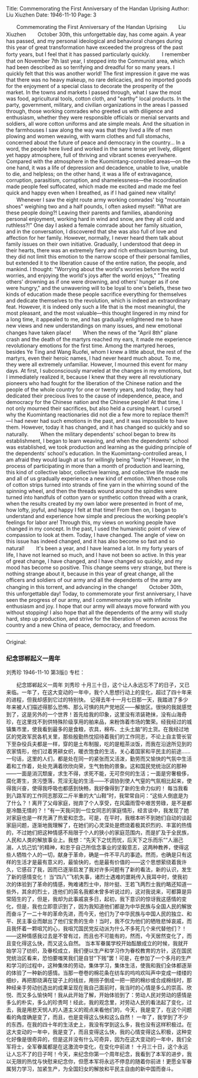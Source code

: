 Title: Commemorating the First Anniversary of the Handan Uprising
Author: Liu Xiuzhen
Date: 1946-11-10
Page: 3

　　Commemorating the First Anniversary of the Handan Uprising
　　Liu Xiuzhen
　　October 30th, this unforgettable day, has come again. A year has passed, and my personal ideological and behavioral changes during this year of great transformation have exceeded the progress of the past forty years, but I feel that it has passed particularly quickly.
　　I remember that on November 7th last year, I stepped into the Communist area, which had been described as so terrifying and dreadful for so many years. I quickly felt that this was another world! The first impression it gave me was that there was no heavy makeup, no rare delicacies, and no imported goods for the enjoyment of a special class to decorate the prosperity of the market. In the towns and markets I passed through, what I saw the most was food, agricultural tools, cotton cloth, and "earthy" local products. In the party, government, military, and civilian organizations in the areas I passed through, those working comrades who greeted us with diligence and enthusiasm, whether they were responsible officials or menial servants and soldiers, all wore cotton uniforms and ate simple meals. And the situation in the farmhouses I saw along the way was that they lived a life of men plowing and women weaving, with warm clothes and full stomachs, concerned about the future of peace and democracy in the country... In a word, the people here lived and worked in the same tense yet lively, diligent yet happy atmosphere, full of thriving and vibrant scenes everywhere. Compared with the atmosphere in the Kuomintang-controlled areas—on the one hand, it was a life of depression and decadence, unable to live, unable to die, and helpless; on the other hand, it was a life of extravagance, corruption, parasitism, corruption, and shamelessness—the incoordination made people feel suffocated, which made me excited and made me feel quick and happy even when I breathed, as if I had gained new vitality!
　　Whenever I saw the eight route army working comrades' big "mountain shoes" weighing two and a half pounds, I often asked myself: "What are these people doing?! Leaving their parents and families, abandoning personal enjoyment, working hard in wind and snow, are they all cold and ruthless?!" One day I asked a female comrade about her family situation, and in the conversation, I discovered that she was also full of love and affection for her family. However, normally, I never heard them talk about family issues on their own initiative. Gradually, I understood that deep in their hearts, there was an extremely fiery and rich enthusiasm burning, but they did not limit this emotion to the narrow scope of their personal families, but extended it to the liberation cause of the entire nation, the people, and mankind. I thought: "Worrying about the world's worries before the world worries, and enjoying the world's joys after the world enjoys," "Treating others' drowning as if one were drowning, and others' hunger as if one were hungry," and the unwavering will to be loyal to one's beliefs, these two kinds of education made these people sacrifice everything for themselves and dedicate themselves to the revolution, which is indeed an extraordinary feat. However, it is indeed only such a life that is the most meaningful, the most pleasant, and the most valuable—this thought lingered in my mind for a long time, it appealed to me, and has gradually enlightened me to have new views and new understandings on many issues, and new emotional changes have taken place!
　　When the news of the "April 8th" plane crash and the death of the martyrs reached my ears, it made me experience revolutionary emotions for the first time. Among the martyred heroes, besides Ye Ting and Wang Ruofei, whom I knew a little about, the rest of the martyrs, even their heroic names, I had never heard much about. To me, they were all extremely unfamiliar. However, I mourned this event for many days. At first, I subconsciously marveled at the changes in my emotions, but I immediately realized it, because I knew that they were all revolutionary pioneers who had fought for the liberation of the Chinese nation and the people of the whole country for one or twenty years, and today, they had dedicated their precious lives to the cause of independence, peace, and democracy for the Chinese nation and the Chinese people! At that time, I not only mourned their sacrifices, but also held a cursing heart. I cursed why the Kuomintang reactionaries did not die a few more to replace them?!—I had never had such emotions in the past, and it was impossible to have them. However, today it has changed, and it has changed so quickly and so naturally.
　　When the military dependents' school began to brew its establishment, I began to learn weaving, and when the dependents' school was established, we took production and learning as the guiding principle of the dependents' school's education. In the Kuomintang-controlled areas, I am afraid they would laugh at us for willingly being "lowly"! However, in the process of participating in more than a month of production and learning, this kind of collective labor, collective learning, and collective life made me and all of us gradually experience a new kind of emotion. When those rolls of cotton strips turned into strands of fine yarn in the whirring sound of the spinning wheel, and then the threads wound around the spindles were turned into handfuls of cotton yarn or synthetic cotton thread with a crank, when the results created by my own labor were presented in front of me, how lofty, joyful, and happy I felt at that time! From then on, I began to understand and experience how simple and precious the working people's feelings for labor are! Through this, my views on working people have changed in my concept. In the past, I used the humanistic point of view of compassion to look at them. Today, I have changed. The angle of view on this issue has indeed changed, and it has also become so fast and so natural!
　　It's been a year, and I have learned a lot. In my forty years of life, I have not learned so much, and I have not been so active. In this year of great change, I have changed, and I have changed so quickly, and my mood has become so positive. This change seems very strange, but there is nothing strange about it, because in this year of great change, all the officers and soldiers of our army and all the dependents of the army are changing in this torrent, and advancing in the change!
　　October 30th, this unforgettable day! Today, to commemorate your first anniversary, I have seen the progress of our army, and I commemorate you with infinite enthusiasm and joy. I hope that our army will always move forward with you without stopping! I also hope that all the dependents of the army will study hard, step up production, and strive for the liberation of women across the country and a new China of peace, democracy, and freedom.



<hr /> 

Original: 


### 纪念邯郸起义一周年
刘秀珍
1946-11-10
第3版()
专栏：

　　纪念邯郸起义一周年
    刘秀珍
    十月三十日，这个让人永远忘不了的日子，又已来临。一年了，在这大变动的一年中，我个人思想行动上的变化，超过了四十年来的进程，但我却感到它过的特别快。
    记得去年十一月七日那一天，我踏进了多少年来被人们描述得那么恐怖、那么可惧的共产党地区——解放区。很快的我就感觉到了，这是另外的一个世界！首先给我的印象，这里没有浓装艳抹，没有山海奇珍，在这里找不到供特殊阶级享用的舶来品，来粉饰着市场的繁荣。经我经过的城镇集市里，使我看到最多的是食粮，农具，棉布、土头土脑”的土货。在我经过地区的党政军民各机关里，那些殷勤热忱招待着我们的工作同志，不论上自主管长官下至杂役兵夫都是一样，穿的是土布制服，吃的是粗茶淡饭，而我在沿途所见到的农家情形，他们过着男耕女织，暖衣饱食的生活，关心着国家和平民主的前途……一句话，这里的人们，都是处在同一的紧张而又活泼，勤劳而又愉快的气氛中生活着和工作着，处处充满着欣欣向荣，生气勃勃的景象。这和国民党统治区的那种——一面是消沉颓废，求生不得，求死不能，无可奈何的生活；一面是穷奢极侈，腐化寄生，贪污堕落，荒淫无耻的生活——不调协到使人气窒的气氛相比起来，使得我兴奋，使得我呼吸也都感到快畅，我好像得到了新的生命力似的！
    每当我看到八路军的工作同志那双二斤半重的大“山鞋”时，我常常自问：“这些人倒底是为了什么？！离开了父母家庭，抛弃了个人享受，在风霜雨雪中艰苦劳碌，是不是都是冷酷无情的？！”有一天我问到一位女同志的家庭情形，经言谈中，我发现了她对家庭也是一样充满了热爱和恋念。可是，在平时，我根本听不到她们自动的谈起家庭问题，逐渐地我理解了，在她们的心灵深处是燃烧着极其炽烈的、丰富的热情的，不过她们把这种情感不局限于个人的狭小的家庭范围内，而是扩及于全民族，人民和人类的解放事业上。我想：“先天下之忧而忧，后天下之乐而乐”“人溺己溺，人饥己饥”的精神，和忠于自己所信念事业的坚毅意志，这两种教养，使得这些人牺牲个人的一切，献身于革命，确是一件不平凡的事迹。然而，也确是只有这样的生活才是最有意义的，最愉快的，也是最有价值的——这个思想萦绕着我许久，它感召了我，因而已逐渐启发了我对许多问题有了新的看法，新的认识，发生了新的感情变化！
    当“四八”飞机失事，诸烈士遇难的噩耗传入我耳中时，使我初次的体验到了革命的情感，殉难诸烈士中，除叶挺、王若飞两烈士我约略还知道一些外，其余的烈士，连他们的英名我都未曾多听说过的，这对我说来，可都算是异常陌生的了，但是，我却为此事戚哀多日，起初，我下意识的惊讶我这感情的变化，但是，我也立即意识到了，因为我知道他们都是为中华民族与全国人民的解放而奋斗了一二十年的革命先进，而今天，他们为了中华民族与中国人民的独立、和平、民主事业而献出了他们宝贵的生命！当时，我不仅为他们的牺牲悲悼哀戚，而且我怀着一颗咀咒的心，我咀咒国民党反动派为什么不多死几个来代替他们？！——这种情感我过去是不曾有过，而且也不可能有的，然而，今天居然变化了，而且变化得这么快，而又这么自然。
    当本军眷属学校开始酝酿成立的时候，我就开始学习了纺织，及眷校成立，我们便以生产和学习作为眷校教育的方针，这在国民党统治区看来，恐怕要嗤笑我们是自甘“下贱”罢！可是，在参加了一个多月的生产和学习的过程中，这种集体的劳动，集体学习，集体生活，使我和我们全体都逐渐的体验了一种新的感情。当那一卷卷的棉花条在纺车的呜呜欢叫声中变成一缕缕的细纱，再把那绕满在锭子上的线丝，用拐子倒成一把一把的棉纱或合成棉线时，那种经亲手劳动创造出的成果呈现在我自己面前时，我当时的心情是多么的崇高、欣悦、而又多么愉快呵！我从此开始了解，开始体验到了：劳动人民对劳动的感情是多么的朴实，多么的珍贵呵！经此，我的观念里，对劳动人民的看法起了变化，过去，我是用悲天悯人的人道主义的观点来看他们的，今天，我是变了，在这个问题看的角度确是变了，而且，也是变得这么快和这么自然！
    一年了，我学到了不少的东西，在我的四十年的生活史上，我没有学到这么多，我也没有这样积极过。在这大变动的一年中，我是变了，而且变得这么快，我的心情变得这么积极，这种变化好像是很奇异的，但是这并没有什么可奇异，因为在这大变动的一年中，我们全军将士，全军眷属都是在这激流中变化，在变化中前进！
    十月三十日，这个永远让人忘不了的日子呵！今天，来纪念你第一个周年纪念，我看到了本军的进步，我以无限的热忱与快慰来纪念你，但愿本军将永远不停息的随着你前进！更愿全军眷属努力学习，加紧生产，为全国妇女的解放和平民主自由的新中国而奋斗。
